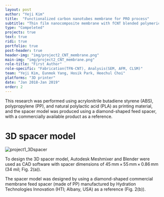 ```yaml
---
layout: post
author: "Yeji Kim"
title:  "Functionalized carbon nanotubes membrane for PRO process"
subtitle: "Thin film nanocomposite membrane with fCNT blended polymeric support "
type: "Compeleted"
projects: true
text: true
ridi: true
portfolio: true
post-header: true
header-img: "img/project2_CNT_membrane.png"
main-img: "img/project2_CNT_membrane.png"
role-title: "First Author"
role-specific: "Fabrication(TFN-CNT), Analysis(SEM, AFM, CLSM)"
team: "Yeji Kim, Eunmok Yang, Hosik Park, Heechul Choi"
platforms: "3D printer"
date: "Jan 2018-Jan 2019"
order: 2
---
```


This research was performed using acrylonitrile butadiene styrene (ABS), polypropylene (PP), and natural polylactic acid (PLA) as printing material, and the spacer model was produced using a diamond-shaped feed spacer, with a commercially available product as a reference.


#  3D spacer model

![project1_3Dspacer](img/spacer_photo.jpg)
 
 To design the 3D spacer model, Autodesk Meshmixer and Blender were used as CAD software with spacer dimensions of 45 mm × 55 mm × 0.86 mm (34 mil; Fig. 2(a)). 

The spacer model was designed by using a diamond-shaped commercial membrane feed spacer (made of PP) manufactured by Hydration Technologies Innovation (HTI; Albany, USA) as a reference (Fig. 2(b)).
